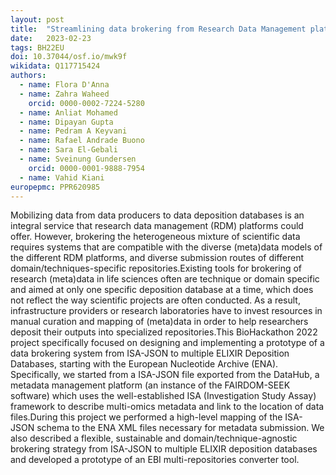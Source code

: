 ```yaml
---
layout: post
title:  "Streamlining data brokering from Research Data Management platforms to ELIXIR Repositories"
date:   2023-02-23
tags: BH22EU
doi: 10.37044/osf.io/mwk9f
wikidata: Q117715424
authors:
  - name: Flora D'Anna
  - name: Zahra Waheed
    orcid: 0000-0002-7224-5280
  - name: Anliat Mohamed
  - name: Dipayan Gupta
  - name: Pedram A Keyvani
  - name: Rafael Andrade Buono
  - name: Sara El-Gebali
  - name: Sveinung Gundersen
    orcid: 0000-0001-9888-7954
  - name: Vahid Kiani
europepmc: PPR620985
---
```


Mobilizing data from data producers to data deposition databases is an integral service that research data management (RDM) platforms could offer. However, brokering the heterogeneous mixture of scientific data requires systems that are compatible with the diverse (meta)data models of the different RDM platforms, and diverse submission routes of different domain/techniques-specific repositories.Existing tools for brokering of research (meta)data in life sciences often are technique or domain specific and aimed at only one specific deposition database at a time, which does not reflect the way scientific projects are often conducted. As a result, infrastructure providers or research laboratories have to invest resources in manual curation and mapping of (meta)data in order to help researchers deposit their outputs into specialized repositories.This BioHackathon 2022 project specifically focused on designing and implementing a prototype of a data brokering system from ISA-JSON to multiple ELIXIR Deposition Databases, starting with the European Nucleotide Archive (ENA). Specifically, we started from a ISA-JSON file exported from the DataHub, a metadata management platform (an instance of the FAIRDOM-SEEK software) which uses the well-established ISA (Investigation Study Assay) framework to describe multi-omics metadata and link to the location of data files.During this project we performed a high-level mapping of the ISA-JSON schema to the ENA XML files necessary for metadata submission. We also described a flexible, sustainable and domain/technique-agnostic brokering strategy from ISA-JSON to multiple ELIXIR deposition databases and developed a prototype of an EBI multi-repositories converter tool.

